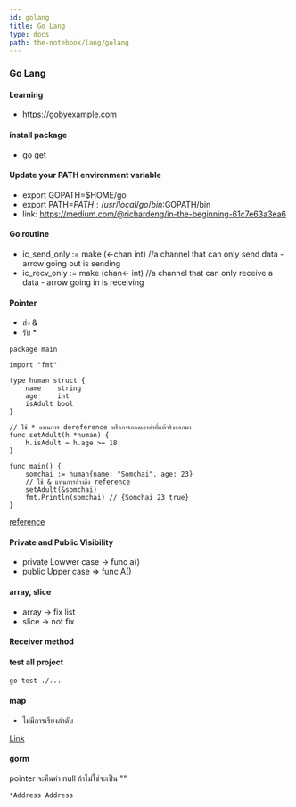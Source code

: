 ```yaml
---
id: golang
title: Go Lang
type: docs
path: the-notebook/lang/golang
---
```


### Go Lang

#### Learning

- https://gobyexample.com

#### install package

- go get

#### Update your PATH environment variable

- export GOPATH=$HOME/go
- export PATH=$PATH:/usr/local/go/bin:$GOPATH/bin
- link: https://medium.com/@richardeng/in-the-beginning-61c7e63a3ea6

#### Go routine

- ic_send_only := make (<-chan int)
  //a channel that can only send data - arrow going out is sending
- ic_recv_only := make (chan<- int)
  //a channel that can only receive a data - arrow going in is receiving

#### Pointer

- ส่ง &
- รับ \*

```
package main

import "fmt"

type human struct {
	name    string
	age     int
	isAdult bool
}

// ใช้ * แทนการ dereference หรือการถอดเอาค่าที่แท้จริงออกมา
func setAdult(h *human) {
	h.isAdult = h.age >= 18
}

func main() {
	somchai := human{name: "Somchai", age: 23}
    // ใช้ & แทนการอ้างถึง reference
	setAdult(&somchai)
	fmt.Println(somchai) // {Somchai 23 true}
}
```

[reference](https://www.babelcoder.com/blog/posts/intro-to-golang)

#### Private and Public Visibility

- private Lowwer case -> func a()
- public Upper case => func A()

#### array, slice

- array -> fix list
- slice -> not fix

#### Receiver method

#### test all project

```
go test ./...
```

#### map

- ไม่มีการเรียงลำดับ

[Link](https://medium.com/@goangle/%E0%B8%9A%E0%B8%B1%E0%B8%99%E0%B8%97%E0%B8%B6%E0%B8%81-golang-01-receiver-%E0%B8%95%E0%B9%88%E0%B8%B2%E0%B8%87%E0%B8%81%E0%B8%B1%E0%B8%9A-function-%E0%B8%AD%E0%B8%A2%E0%B9%88%E0%B8%B2%E0%B8%87%E0%B9%84%E0%B8%A3-13725b1d0386)

#### gorm

pointer จะคืนค่า null ถ้าไม่ใช่จะเป็น ""

```
*Address Address
```
